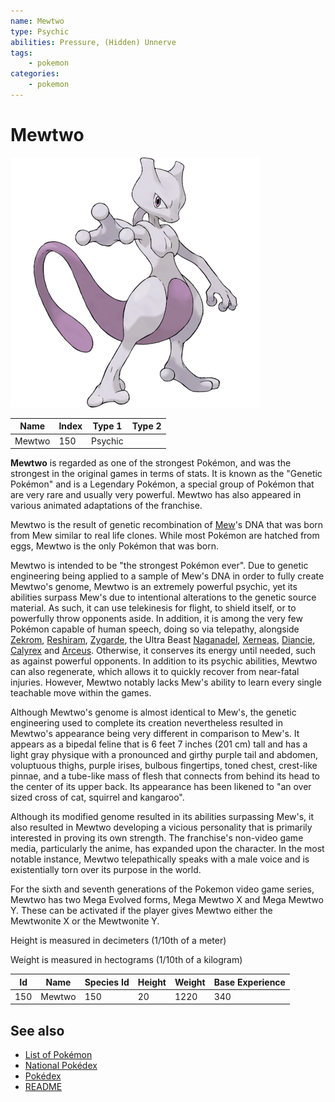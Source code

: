 ```yaml
---
name: Mewtwo
type: Psychic
abilities: Pressure, (Hidden) Unnerve
tags:
    - pokemon
categories:
    - pokemon
---
```


# Mewtwo


![Mewtwo](images/150.png)

| **Name** | **Index** | **Type 1** | **Type 2** |
|----|----|----|----|
| Mewtwo | 150 | Psychic  |  |

**Mewtwo** is regarded as one of the strongest Pok&#x00e9;mon, and was the strongest in the original games in terms of stats. It is known as the "Genetic Pok&#x00e9;mon" and is a Legendary Pok&#x00e9;mon, a special group of Pok&#x00e9;mon that are very rare and usually very powerful. Mewtwo has also appeared in various animated adaptations of the franchise.

Mewtwo is the result of genetic recombination of [Mew](Mew.md)'s DNA that was born from Mew similar to real life clones. While most Pok&#x00e9;mon are hatched from eggs, Mewtwo is the only Pok&#x00e9;mon that was born.

Mewtwo is intended to be "the strongest Pok&#x00e9;mon ever". Due to genetic engineering being applied to a sample of Mew's DNA in order to fully create Mewtwo's genome, Mewtwo is an extremely powerful psychic, yet its abilities surpass Mew's due to intentional alterations to the genetic source material. As such, it can use telekinesis for flight, to shield itself, or to powerfully throw opponents aside. In addition, it is among the very few Pok&#x00e9;mon capable of human speech, doing so via telepathy, alongside [Zekrom](Zekrom.md), [Reshiram](Reshiram.md), [Zygarde](Zygarde.md), the Ultra Beast [Naganadel](Naganadel.md), [Xerneas](Xerneas.md), [Diancie](Diancie.md), [Calyrex](Calyrex.md) and [Arceus](Arceus.md). Otherwise, it conserves its energy until needed, such as against powerful opponents. In addition to its psychic abilities, Mewtwo can also regenerate, which allows it to quickly recover from near-fatal injuries. However, Mewtwo notably lacks Mew's ability to learn every single teachable move within the games.

Although Mewtwo's genome is almost identical to Mew's, the genetic engineering used to complete its creation nevertheless resulted in Mewtwo's appearance being very different in comparison to Mew's. It appears as a bipedal feline that is 6 feet 7 inches (201 cm) tall and has a light gray physique with a pronounced and girthy purple tail and abdomen, voluptuous thighs, purple irises, bulbous fingertips, toned chest, crest-like pinnae, and a tube-like mass of flesh that connects from behind its head to the center of its upper back. Its appearance has been likened to "an over sized cross of cat, squirrel and kangaroo".

Although its modified genome resulted in its abilities surpassing Mew's, it also resulted in Mewtwo developing a vicious personality that is primarily interested in proving its own strength. The franchise's non-video game media, particularly the anime, has expanded upon the character. In the most notable instance, Mewtwo telepathically speaks with a male voice and is existentially torn over its purpose in the world.

For the sixth and seventh generations of the Pokemon video game series, Mewtwo has two Mega Evolved forms, Mega Mewtwo X and Mega Mewtwo Y. These can be activated if the player gives Mewtwo either the Mewtwonite X or the Mewtwonite Y.

Height is measured in decimeters (1/10th of a meter)

Weight is measured in hectograms (1/10th of a kilogram)

| **Id** | **Name** | **Species Id** | **Height** | **Weight** | **Base Experience** |
|--------|----------|----------------|------------|------------|---------------------|
| 150 | Mewtwo | 150 | 20 | 1220 | 340 |


## See also

- [List of Pokémon](../pokemon.md)
- [National Pokédex](../national_pokedex.md)
- [Pokédex](../pokedex.md)
- [README](../README.md)
